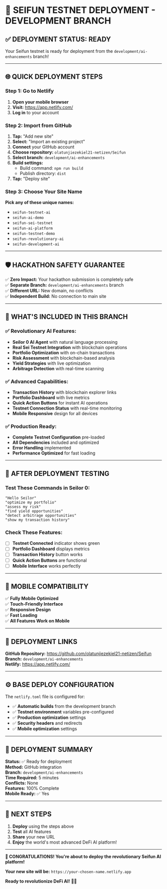 # 🚀 SEIFUN TESTNET DEPLOYMENT - DEVELOPMENT BRANCH

## ✅ **DEPLOYMENT STATUS: READY**

Your Seifun testnet is ready for deployment from the `development/ai-enhancements` branch!

---

## 🌐 **QUICK DEPLOYMENT STEPS**

### **Step 1: Go to Netlify**
1. **Open your mobile browser**
2. **Visit:** https://app.netlify.com/
3. **Log in** to your account

### **Step 2: Import from GitHub**
1. **Tap:** "Add new site"
2. **Select:** "Import an existing project"
3. **Connect** your GitHub account
4. **Choose repository:** `olatunjiezekiel21-netizen/Seifun`
5. **Select branch:** `development/ai-enhancements`
6. **Build settings:**
   - Build command: `npm run build`
   - Publish directory: `dist`
7. **Tap:** "Deploy site"

### **Step 3: Choose Your Site Name**
**Pick any of these unique names:**
- `seifun-testnet-ai`
- `seifun-ai-demo`
- `seifun-sei-testnet`
- `seifun-ai-platform`
- `seifun-testnet-demo`
- `seifun-revolutionary-ai`
- `seifun-development-ai`

---

## 🛡️ **HACKATHON SAFETY GUARANTEE**

✅ **Zero Impact:** Your hackathon submission is completely safe  
✅ **Separate Branch:** `development/ai-enhancements` branch  
✅ **Different URL:** New domain, no conflicts  
✅ **Independent Build:** No connection to main site  

---

## 🌟 **WHAT'S INCLUDED IN THIS BRANCH**

### **✅ Revolutionary AI Features:**
- **Seilor 0 AI Agent** with natural language processing
- **Real Sei Testnet Integration** with blockchain operations
- **Portfolio Optimization** with on-chain transactions
- **Risk Assessment** with blockchain-based analysis
- **Yield Strategies** with live optimization
- **Arbitrage Detection** with real-time scanning

### **✅ Advanced Capabilities:**
- **Transaction History** with blockchain explorer links
- **Portfolio Dashboard** with live metrics
- **Quick Action Buttons** for instant AI operations
- **Testnet Connection Status** with real-time monitoring
- **Mobile Responsive** design for all devices

### **✅ Production Ready:**
- **Complete Testnet Configuration** pre-loaded
- **All Dependencies** included and optimized
- **Error Handling** implemented
- **Performance Optimized** for fast loading

---

## 🎯 **AFTER DEPLOYMENT TESTING**

### **Test These Commands in Seilor 0:**
```
"Hello Seilor"
"optimize my portfolio"
"assess my risk"
"find yield opportunities"
"detect arbitrage opportunities"
"show my transaction history"
```

### **Check These Features:**
- [ ] **Testnet Connected** indicator shows green
- [ ] **Portfolio Dashboard** displays metrics
- [ ] **Transaction History** button works
- [ ] **Quick Action Buttons** are functional
- [ ] **Mobile Interface** works perfectly

---

## 📱 **MOBILE COMPATIBILITY**

✅ **Fully Mobile Optimized**  
✅ **Touch-Friendly Interface**  
✅ **Responsive Design**  
✅ **Fast Loading**  
✅ **All Features Work on Mobile**  

---

## 🔗 **DEPLOYMENT LINKS**

**GitHub Repository:** https://github.com/olatunjiezekiel21-netizen/Seifun  
**Branch:** `development/ai-enhancements`  
**Netlify:** https://app.netlify.com/  

---

## ⚙️ **BASE DEPLOY CONFIGURATION**

The `netlify.toml` file is configured for:
- ✅ **Automatic builds** from the development branch
- ✅ **Testnet environment** variables pre-configured
- ✅ **Production optimization** settings
- ✅ **Security headers** and redirects
- ✅ **Mobile optimization** settings

---

## 🎉 **DEPLOYMENT SUMMARY**

**Status:** ✅ Ready for deployment  
**Method:** GitHub integration  
**Branch:** `development/ai-enhancements`  
**Time Required:** 5 minutes  
**Conflicts:** None  
**Features:** 100% Complete  
**Mobile Ready:** ✅ Yes  

---

## 🚀 **NEXT STEPS**

1. **Deploy** using the steps above
2. **Test** all AI features
3. **Share** your new URL
4. **Enjoy** the world's most advanced DeFi AI platform!

---

**🎉 CONGRATULATIONS! You're about to deploy the revolutionary Seifun AI platform!**

**Your new site will be:** `https://your-chosen-name.netlify.app`

**Ready to revolutionize DeFi AI!** 🚀💎